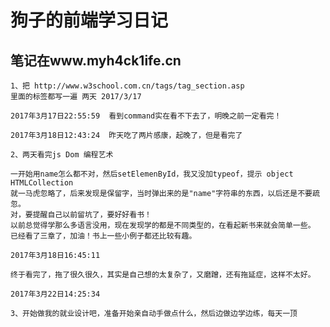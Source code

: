 # 狗子的前端学习日记 #

## 笔记在www.myh4ck1ife.cn ##
	1、把 http://www.w3school.com.cn/tags/tag_section.asp
	里面的标签都写一遍 两天 2017/3/17

	2017年3月17日22:55:59  看到command实在看不下去了，明晚之前一定看完！
	
	2017年3月18日12:43:24  昨天吃了两片感康，起晚了，但是看完了
	
	2、两天看完js Dom 编程艺术
	
	一开始用name怎么都不对，然后setElemenById，我又没加typeof，提示 object HTMLCollection 
	就一马虎忽略了，后来发现是保留字，当时弹出来的是"name"字符串的东西，以后还是不要疏忽。
	对，要提醒自己以前留坑了，要好好看书！
	以前总觉得学那么多语言没用，现在发现学的都是不同类型的，在看起新书来就会简单一些。
	已经看了三章了，加油！书上一些小例子都还比较有趣。
	
	2017年3月18日16:45:11
	
	终于看完了，拖了很久很久，其实是自己想的太复杂了，又磨蹭，还有拖延症，这样不太好。

	2017年3月22日14:25:34

	3、开始做我的就业设计吧，准备开始亲自动手做点什么，然后边做边学边练，每天一顶
